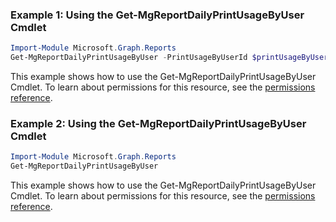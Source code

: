 ### Example 1: Using the Get-MgReportDailyPrintUsageByUser Cmdlet
```powershell
Import-Module Microsoft.Graph.Reports
Get-MgReportDailyPrintUsageByUser -PrintUsageByUserId $printUsageByUserId
```
This example shows how to use the Get-MgReportDailyPrintUsageByUser Cmdlet.
To learn about permissions for this resource, see the [permissions reference](/graph/permissions-reference).
### Example 2: Using the Get-MgReportDailyPrintUsageByUser Cmdlet
```powershell
Import-Module Microsoft.Graph.Reports
Get-MgReportDailyPrintUsageByUser
```
This example shows how to use the Get-MgReportDailyPrintUsageByUser Cmdlet.
To learn about permissions for this resource, see the [permissions reference](/graph/permissions-reference).
